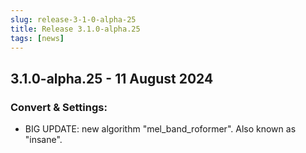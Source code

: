 ```yaml
---
slug: release-3-1-0-alpha-25
title: Release 3.1.0-alpha.25
tags: [news]
---
```


## 3.1.0-alpha.25 - 11 August 2024

### Convert & Settings:

- BIG UPDATE: new algorithm "mel_band_roformer". Also known as "insane".
